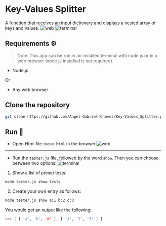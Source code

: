 # Key-Values Splitter
A function that receives an input dictionary and displays a nested array of keys and values.
![web](https://user-images.githubusercontent.com/58778570/179086273-2a0ec4cf-f0d1-4be8-aca7-9182d28b3ee8.gif)
![terminal](https://user-images.githubusercontent.com/58778570/179098078-0382bd47-665a-4fae-9fb5-64b1da2c5326.gif)

## Requirements ⚙️
> Note: This app can be run in an installed terminal with node.js or in a web browser (node.js installed is not required).

- Node.js

Or

- Any web browser

## Clone the repository
```bash
git clone https://github.com/Angel-Gabriel-Chavez/Key-Values_Splitter.git
```
## Run 🏁
- Open Html file `index.html` in the browser
![web](https://user-images.githubusercontent.com/58778570/179086320-5890e3fc-55d7-4af6-948c-84dac8bc4b0b.gif)

---

- Run the `tester.js` file, followed by the word `show`. Then you can choose between two options:
![terminal](https://user-images.githubusercontent.com/58778570/179098099-093b0ae5-7bb7-466b-8fd8-28e6efb70765.gif)

1. Show a list of preset tests:

```bash
node tester.js show tests
```

2. Create your own entry as follows:

```bash
node tester.js show a:1 b:2 c:3
```

You would get an output like the following:

```bash
>>> [ [ 'a', 'b', 'c' ], [ '1', '2', '3' ] ]
```

